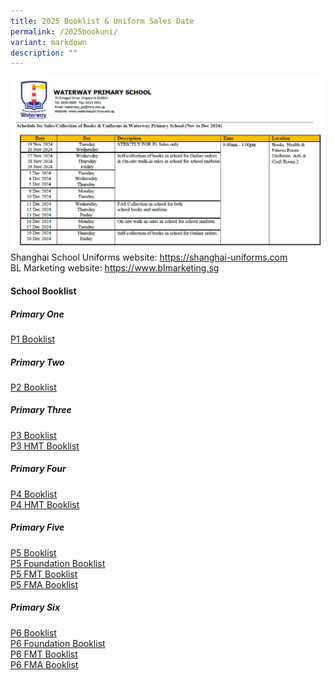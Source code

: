 ```yaml
---
title: 2025 Booklist & Uniform Sales Date
permalink: /2025bookuni/
variant: markdown
description: ""
---
```

![](/images/Booklist_and_Uniform_Schedule.png)
Shanghai School Uniforms website: [https://shanghai-uniforms.com ](https://shanghai-uniforms.com/ )<br>BL Marketing website: [https://www.blmarketing.sg ](https://www.blmarketing.sg )

#### School Booklist<br>
##### Primary One
[P1 Booklist](/files/2025%20Booklist/2025_P1_Booklist.pdf)

##### Primary Two
[P2 Booklist](/files/2025%20Booklist/Booklist_2025_Waterway_P2.pdf)

##### Primary Three

[P3 Booklist](/files/2025%20Booklist/Booklist_2025_Waterway_P3_Standard.pdf)<br>
[P3 HMT Booklist](/files/2025%20Booklist/Booklist_2025_Waterway_P3_HMT.pdf)

##### Primary Four

[P4 Booklist](/files/2025%20Booklist/Booklist_2025_Waterway_P4_Standard.pdf)<br>
[P4 HMT Booklist](/files/2025%20Booklist/Booklist_2025_Waterway_P4_HMT.pdf)

##### Primary Five

[P5 Booklist](/files/2025%20Booklist/Booklist_2025_Waterway_P5.pdf)<br>
[P5 Foundation Booklist](/files/2025%20Booklist/Booklist_2025_Waterway_P5_Foundation.pdf)<br>
[P5 FMT Booklist](/files/2025%20Booklist/Booklist_2025_Waterway_P5__3S1FMT_.pdf)<br>
[P5 FMA Booklist](/files/2025%20Booklist/Booklist_2025_Waterway_P5__3S1FMA_.pdf)

##### Primary Six

[P6 Booklist](/files/2025%20Booklist/Booklist_2025_Waterway_P6.pdf)<br>
[P6 Foundation Booklist](/files/2025%20Booklist/Booklist_2025_Waterway_P6_Foundation.pdf)<br>
[P6 FMT Booklist](/files/2025%20Booklist/Booklist_2025_Waterway_P6__3S1FMT_.pdf)<br>
[P6 FMA Booklist](/files/2025%20Booklist/Booklist_2025_Waterway_P6__3S1FMA__pdf.pdf)